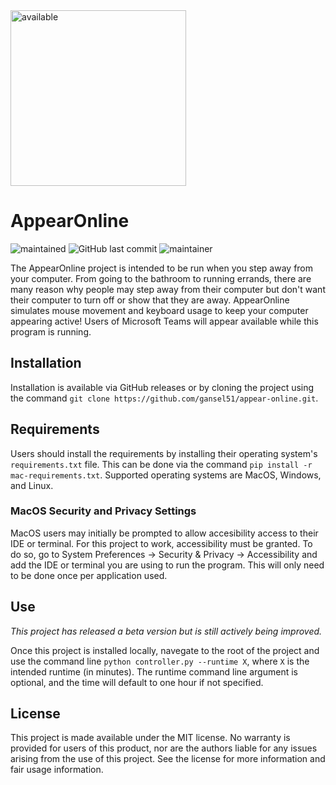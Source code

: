 <img width="281" alt="available" src="https://user-images.githubusercontent.com/59709552/121570145-96d76f80-c9ef-11eb-8e09-76e0983f7af8.png">

# AppearOnline

![maintained](https://img.shields.io/maintenance/yes/2021)
![GitHub last commit](https://img.shields.io/github/last-commit/gansel51/appear-online)
![maintainer](https://img.shields.io/badge/Maintainer-gansel51-informational)

The AppearOnline project is intended to be run when you step away from your computer. From going to the bathroom to running errands, there are many reason why people may step away from their computer but don't want their computer to turn off or show that they are away. AppearOnline simulates mouse movement and keyboard usage to keep your computer appearing active! Users of Microsoft Teams will appear available while this program is running.

## Installation

Installation is available via GitHub releases or by cloning the project using the command `git clone https://github.com/gansel51/appear-online.git`.

## Requirements

Users should install the requirements by installing their operating system's `requirements.txt` file. This can be done via the command `pip install -r mac-requirements.txt`. Supported operating systems are MacOS, Windows, and Linux.
### MacOS Security and Privacy Settings

MacOS users may initially be prompted to allow accesibility access to their IDE or terminal. For this project to work, accessibility must be granted. To do so, go to System Preferences -> Security & Privacy -> Accessibility and add the IDE or terminal you are using to run the program. This will only need to be done once per application used.

## Use

_This project has released a beta version but is still actively being improved._

Once this project is installed locally, navegate to the root of the project and use the command line `python controller.py --runtime X`, where `X` is the intended runtime (in minutes). The runtime command line argument is optional, and the time will default to one hour if not specified.

## License

This project is made available under the MIT license. No warranty is provided for users of this product, nor are the authors liable for any issues arising from the use of this project. See the license for more information and fair usage information.
